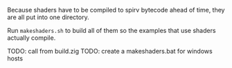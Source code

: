 Because shaders have to be compiled to spirv bytecode ahead of time, they are all put into one directory.

Run `makeshaders.sh` to build all of them so the examples that use shaders actually compile.

TODO: call from build.zig
TODO: create a makeshaders.bat for windows hosts